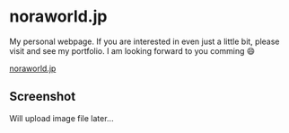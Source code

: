 # noraworld.jp
My personal webpage. If you are interested in even just a little bit, please visit and see my portfolio. I am looking forward to you comming :smile:

[noraworld.jp](https://noraworld.jp)

## Screenshot
Will upload image file later...
